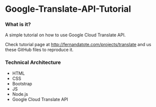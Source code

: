 # Google-Translate-API-Tutorial

### What is it?
A simple tutorial on how to use Google Cloud Translate API.

Check tutorial page at http://fernandatote.com/projects/translate and us these GitHub files to reproduce it.

### Technical Architecture

- HTML
- CSS
- Bootstrap
- JS
- Node.js
- Google Cloud Translate API
